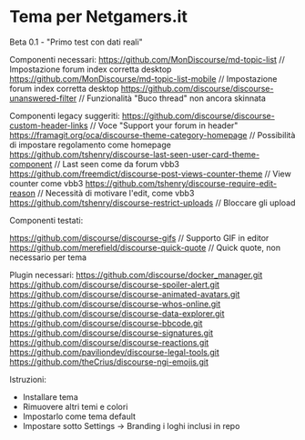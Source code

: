 # Tema per Netgamers.it

Beta 0.1 - "Primo test con dati reali"

Componenti necessari:
https://github.com/MonDiscourse/md-topic-list // Impostazione forum index corretta desktop
https://github.com/MonDiscourse/md-topic-list-mobile // Impostazione forum index corretta desktop
https://github.com/discourse/discourse-unanswered-filter // Funzionalità "Buco thread" non ancora skinnata

Componenti legacy suggeriti:
https://github.com/discourse/discourse-custom-header-links // Voce "Support your forum in header"
https://framagit.org/oca/discourse-theme-category-homepage // Possibilità di impostare regolamento come homepage
https://github.com/tshenry/discourse-last-seen-user-card-theme-component // Last seen come da forum vbb3
https://github.com/freemdict/discourse-post-views-counter-theme // View counter come vbb3
https://github.com/tshenry/discourse-require-edit-reason // Necessità di motivare l'edit, come vbb3
https://github.com/tshenry/discourse-restrict-uploads // Bloccare gli upload

Componenti testati:

https://github.com/discourse/discourse-gifs // Supporto GIF in editor
https://github.com/merefield/discourse-quick-quote // Quick quote, non necessario per tema


Plugin necessari:
https://github.com/discourse/docker_manager.git
https://github.com/discourse/discourse-spoiler-alert.git
https://github.com/discourse/discourse-animated-avatars.git
https://github.com/discourse/discourse-whos-online.git
https://github.com/discourse/discourse-data-explorer.git
https://github.com/discourse/discourse-bbcode.git
https://github.com/discourse/discourse-signatures.git
https://github.com/discourse/discourse-reactions.git
https://github.com/paviliondev/discourse-legal-tools.git
https://github.com/theCrius/discourse-ngi-emojis.git

Istruzioni:

- Installare tema
- Rimuovere altri temi e colori
- Impostarlo come tema default
- Impostare sotto Settings -> Branding i loghi inclusi in repo